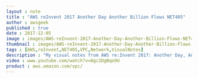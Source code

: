 ```yaml
---
layout : note
title : "AWS reInvent 2017 Another Day Another Billion Flows NET405"
author : awsgeek
published : true
date : 2017-12-05
image : images/AWS-reInvent-2017-Another-Day-Another-Billion-Flows-NET405_en.jpg
thumbnail : images/AWS-reInvent-2017-Another-Day-Another-Billion-Flows-NET405-thumbnail_en.jpg
tags : [AWS,reInvent,NET405,VPC,Network,VisualNotes]
description : "My visual notes from AWS re:Invent 2017: Another Day, Another Billion Flows"
video : www.youtube.com/watch?v=8gc2DgBqo9U
product : aws.amazon.com/vpc/
---
```

